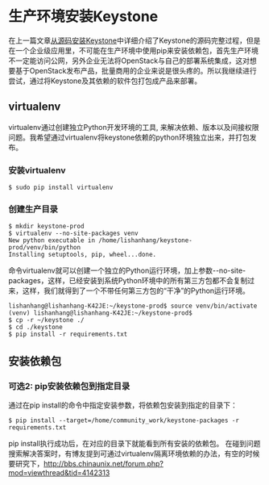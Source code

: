 
# 生产环境安装Keystone
在上一篇文章[从源码安装Keystone](./install-keystone-from-sourcecode.md)中详细介绍了Keystone的源码完整过程，但是在一个企业级应用里，不可能在生产环境中使用pip来安装依赖包，首先生产环境不一定能访问公网，另外企业无法将OpenStack与自己的部署系统集成，这对想要基于OpenStack发布产品，批量商用的企业来说是很头疼的。所以我继续进行尝试，通过将Keystone及其依赖的软件包打包成产品来部署。

## virtualenv
virtualenv通过创建独立Python开发环境的工具, 来解决依赖、版本以及间接权限问题。我希望通过virtualenv将keystone依赖的python环境独立出来，并打包发布。

### 安装virtualenv
    $ sudo pip install virtualenv

### 创建生产目录
    $ mkdir keystone-prod
    $ virtualenv --no-site-packages venv
    New python executable in /home/lishanhang/keystone-prod/venv/bin/python
    Installing setuptools, pip, wheel...done.
命令virtualenv就可以创建一个独立的Python运行环境，加上参数--no-site-packages，这样，已经安装到系统Python环境中的所有第三方包都不会复制过来，这样，我们就得到了一个不带任何第三方包的“干净”的Python运行环境。

    lishanhang@lishanhang-K42JE:~/keystone-prod$ source venv/bin/activate
    (venv) lishanhang@lishanhang-K42JE:~/keystone-prod$ 
    $ cp -r ~/keystone ./
    $ cd ./keystone
    $ pip install -r requirements.txt

## 安装依赖包

### 可选2: pip安装依赖包到指定目录
通过在pip install的命令中指定安装参数，将依赖包安装到指定的目录下：

    $ pip install --target=/home/community_work/keystone-packages -r requirements.txt

pip install执行成功后，在对应的目录下就能看到所有安装的依赖包。
在碰到问题搜索解决答案时，有博友提到可通过virtualenv隔离环境依赖的办法，有空的时候要研究下，http://bbs.chinaunix.net/forum.php?mod=viewthread&tid=4142313
